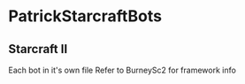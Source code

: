 # PatrickStarcraftBots
## Starcraft II 
Each bot in it's own file 
Refer to BurneySc2 for framework info
